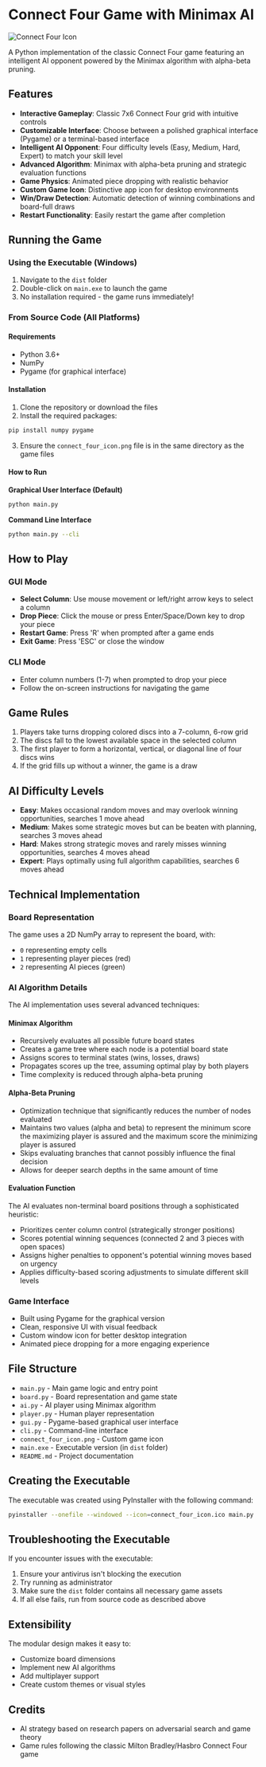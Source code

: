 # Connect Four Game with Minimax AI

![Connect Four Icon](connect_four_icon.png)

A Python implementation of the classic Connect Four game featuring an intelligent AI opponent powered by the Minimax algorithm with alpha-beta pruning.

## Features

- **Interactive Gameplay**: Classic 7x6 Connect Four grid with intuitive controls
- **Customizable Interface**: Choose between a polished graphical interface (Pygame) or a terminal-based interface
- **Intelligent AI Opponent**: Four difficulty levels (Easy, Medium, Hard, Expert) to match your skill level
- **Advanced Algorithm**: Minimax with alpha-beta pruning and strategic evaluation functions
- **Game Physics**: Animated piece dropping with realistic behavior
- **Custom Game Icon**: Distinctive app icon for desktop environments
- **Win/Draw Detection**: Automatic detection of winning combinations and board-full draws
- **Restart Functionality**: Easily restart the game after completion

## Running the Game

### Using the Executable (Windows)

1. Navigate to the `dist` folder
2. Double-click on `main.exe` to launch the game
3. No installation required - the game runs immediately!

### From Source Code (All Platforms)

#### Requirements
- Python 3.6+
- NumPy
- Pygame (for graphical interface)

#### Installation

1. Clone the repository or download the files
2. Install the required packages:

```bash
pip install numpy pygame
```

3. Ensure the `connect_four_icon.png` file is in the same directory as the game files

#### How to Run

**Graphical User Interface (Default)**
```bash
python main.py
```

**Command Line Interface**
```bash
python main.py --cli
```

## How to Play

### GUI Mode
- **Select Column**: Use mouse movement or left/right arrow keys to select a column
- **Drop Piece**: Click the mouse or press Enter/Space/Down key to drop your piece
- **Restart Game**: Press 'R' when prompted after a game ends
- **Exit Game**: Press 'ESC' or close the window

### CLI Mode
- Enter column numbers (1-7) when prompted to drop your piece
- Follow the on-screen instructions for navigating the game

## Game Rules

1. Players take turns dropping colored discs into a 7-column, 6-row grid
2. The discs fall to the lowest available space in the selected column
3. The first player to form a horizontal, vertical, or diagonal line of four discs wins
4. If the grid fills up without a winner, the game is a draw

## AI Difficulty Levels

- **Easy**: Makes occasional random moves and may overlook winning opportunities, searches 1 move ahead
- **Medium**: Makes some strategic moves but can be beaten with planning, searches 3 moves ahead
- **Hard**: Makes strong strategic moves and rarely misses winning opportunities, searches 4 moves ahead
- **Expert**: Plays optimally using full algorithm capabilities, searches 6 moves ahead

## Technical Implementation

### Board Representation
The game uses a 2D NumPy array to represent the board, with:
- `0` representing empty cells
- `1` representing player pieces (red)
- `2` representing AI pieces (green)

### AI Algorithm Details
The AI implementation uses several advanced techniques:

#### Minimax Algorithm
- Recursively evaluates all possible future board states
- Creates a game tree where each node is a potential board state
- Assigns scores to terminal states (wins, losses, draws)
- Propagates scores up the tree, assuming optimal play by both players
- Time complexity is reduced through alpha-beta pruning

#### Alpha-Beta Pruning
- Optimization technique that significantly reduces the number of nodes evaluated
- Maintains two values (alpha and beta) to represent the minimum score the maximizing player is assured and the maximum score the minimizing player is assured
- Skips evaluating branches that cannot possibly influence the final decision
- Allows for deeper search depths in the same amount of time

#### Evaluation Function
The AI evaluates non-terminal board positions through a sophisticated heuristic:
- Prioritizes center column control (strategically stronger positions)
- Scores potential winning sequences (connected 2 and 3 pieces with open spaces)
- Assigns higher penalties to opponent's potential winning moves based on urgency
- Applies difficulty-based scoring adjustments to simulate different skill levels

### Game Interface
- Built using Pygame for the graphical version
- Clean, responsive UI with visual feedback
- Custom window icon for better desktop integration
- Animated piece dropping for a more engaging experience

## File Structure

- `main.py` - Main game logic and entry point
- `board.py` - Board representation and game state
- `ai.py` - AI player using Minimax algorithm
- `player.py` - Human player representation
- `gui.py` - Pygame-based graphical user interface
- `cli.py` - Command-line interface
- `connect_four_icon.png` - Custom game icon
- `main.exe` - Executable version (in `dist` folder)
- `README.md` - Project documentation

## Creating the Executable

The executable was created using PyInstaller with the following command:

```bash
pyinstaller --onefile --windowed --icon=connect_four_icon.ico main.py
```

## Troubleshooting the Executable

If you encounter issues with the executable:

1. Ensure your antivirus isn't blocking the execution
2. Try running as administrator
3. Make sure the `dist` folder contains all necessary game assets
4. If all else fails, run from source code as described above

## Extensibility

The modular design makes it easy to:
- Customize board dimensions
- Implement new AI algorithms
- Add multiplayer support
- Create custom themes or visual styles

## Credits

- AI strategy based on research papers on adversarial search and game theory
- Game rules following the classic Milton Bradley/Hasbro Connect Four game